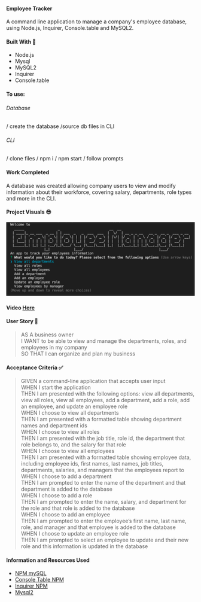 #### Employee Tracker
A command line application to manage a company's employee database, using Node.js, Inquirer, Console.table and MySQL2.

#### Built With 🧰
- Node.js
- Mysql
- MySQL2
- Inquirer
- Console.table

#### To use:
###### Database
/ create the database
/source db files in CLI
###### CLI
/ clone files
/ npm i
/ npm start
/ follow prompts

#### Work Completed
A database was created allowing company users to view and modify information about their workforce, covering salary, departments, role types and more in the CLI.

#### Project Visuals :sunglasses:
<img width="1156" alt="Screenshot" src="images/Screen Shot 2021-10-31 at 10.00.26 AM.png">


#### Video [Here](https://www.youtube.com/watch?v=WSNENZAp2tg)
   
#### User Story 📖

> AS A business owner     
> I WANT to be able to view and manage the departments, roles, and employees in my company     
> SO THAT I can organize and plan my business     

#### Acceptance Criteria ✅

> GIVEN a command-line application that accepts user input     
> WHEN I start the application     
> THEN I am presented with the following options: view all departments, view all roles, view all employees, add a department, add a role, add an employee, and update an employee role     
> WHEN I choose to view all departments     
> THEN I am presented with a formatted table showing department names and department ids     
> WHEN I choose to view all roles     
> THEN I am presented with the job title, role id, the department that role belongs to, and the salary for that role     
> WHEN I choose to view all employees     
> THEN I am presented with a formatted table showing employee data, including employee ids, first names, last names, job titles, departments, salaries, and managers that the employees report to     
> WHEN I choose to add a department     
> THEN I am prompted to enter the name of the department and that department is added to the database     
> WHEN I choose to add a role     
> THEN I am prompted to enter the name, salary, and department for the role and that role is added to the database     
> WHEN I choose to add an employee     
> THEN I am prompted to enter the employee’s first name, last name, role, and manager and that employee is added to the database     
> WHEN I choose to update an employee role     
> THEN I am prompted to select an employee to update and their new role and this information is updated in the database      

#### Information and Resources Used

- [NPM mySQL](https://www.npmjs.com/package/mysql)
- [Console Table NPM](https://www.npmjs.com/package/console.table)
- [Inquirer NPM](https://www.npmjs.com/package/inquirer)
- [Mysql2](https://www.npmjs.com/package/mysql2)

